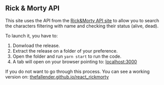 ## Rick & Morty API

This site uses the API from the [Rick&Morty API site](https://rickandmortyapi.com/documentation/#graphql) to allow you to search the characters filtering with name and checking their status (alive, dead).

To launch it, you have to:
1. Donwload the release.
2. Extract the release on a folder of your preference.
3. Open the folder and run `yarn start` to run the code.
4. A tab will open on your browser pointing to: [localhost:3000](http://localhost:3000)

If you do not want to go through this process. You can see a working version on:
[thefallender.github.io/react_rickmorty](https://thefallender.github.io/rick-morty)
